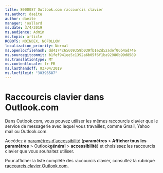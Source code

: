 ```yaml
---
title: 8000087 Outlook.com raccourcis clavier
ms.author: daeite
author: daeite
manager: joallard
ms.date: 3/4/2019
ms.audience: Admin
ms.topic: article
ROBOTS: NOINDEX, NOFOLLOW
localization_priority: Normal
ms.openlocfilehash: dd4174c65609359b039fb1e2d52adef06b4ad74e
ms.sourcegitcommit: b1fef941ee5c1392a6b05f6f1ba92080b99d8589
ms.translationtype: MT
ms.contentlocale: fr-FR
ms.lasthandoff: 03/04/2019
ms.locfileid: "30395587"
---
```

# <a name="keyboard-shortcuts-in-outlookcom"></a>Raccourcis clavier dans Outlook.com

Dans Outlook.com, vous pouvez utiliser les mêmes raccourcis clavier que le service de messagerie avec lequel vous travaillez, comme Gmail, Yahoo mail ou Outlook.com.

Accédez à [paramètres d'accessibilité](https://go.microsoft.com/fwlink/?linkid=2080840) (**paramètres** > **Afficher tous les paramètres** > Outlook**général** > **accessibilité**) et choisissez les raccourcis clavier que vous souhaitez utiliser.

Pour afficher la liste complète des raccourcis clavier, consultez la rubrique [raccourcis clavier Outlook.com](https://support.office.com/article/708d907e-4398-4fc6-9a9a-4fc72bccec16).